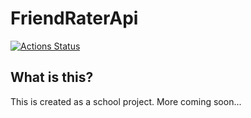 # FriendRaterApi

[![Actions Status](https://github.com/SimonPrinz/FriendRaterApi/workflows/phpunit/badge.svg)](https://github.com/SimonPrinz/FriendRaterApi/actions)

## What is this?

This is created as a school project. More coming soon...
